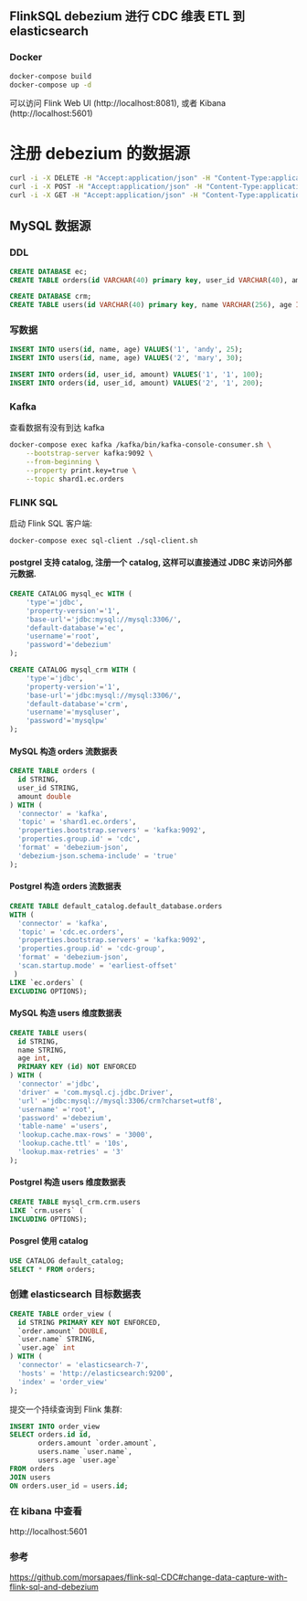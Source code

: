 ## FlinkSQL debezium 进行 CDC 维表 ETL 到 elasticsearch

### Docker

```bash
docker-compose build
docker-compose up -d
```

可以访问 Flink Web UI (http://localhost:8081), 或者 Kibana (http://localhost:5601)

# 注册 debezium 的数据源

```bash
curl -i -X DELETE -H "Accept:application/json" -H "Content-Type:application/json" http://localhost:8083/connectors/mysql-source-ec
curl -i -X POST -H "Accept:application/json" -H "Content-Type:application/json" http://localhost:8083/connectors/ -d @register-ec.json
curl -i -X GET -H "Accept:application/json" -H "Content-Type:application/json" http://localhost:8083/connectors
```

## MySQL 数据源

### DDL

```sql
CREATE DATABASE ec;
CREATE TABLE orders(id VARCHAR(40) primary key, user_id VARCHAR(40), amount decimal);

CREATE DATABASE crm;
CREATE TABLE users(id VARCHAR(40) primary key, name VARCHAR(256), age INT);
```

### 写数据

```sql
INSERT INTO users(id, name, age) VALUES('1', 'andy', 25);
INSERT INTO users(id, name, age) VALUES('2', 'mary', 30);

INSERT INTO orders(id, user_id, amount) VALUES('1', '1', 100);
INSERT INTO orders(id, user_id, amount) VALUES('2', '1', 200);
```

### Kafka

查看数据有没有到达 kafka

```bash
docker-compose exec kafka /kafka/bin/kafka-console-consumer.sh \
    --bootstrap-server kafka:9092 \
    --from-beginning \
    --property print.key=true \
    --topic shard1.ec.orders
```

### FLINK SQL

启动 Flink SQL 客户端:

```bash
docker-compose exec sql-client ./sql-client.sh
```

#### postgrel 支持 catalog, 注册一个 catalog, 这样可以直接通过 JDBC 来访问外部元数据.

```sql
CREATE CATALOG mysql_ec WITH (
    'type'='jdbc',
    'property-version'='1',
    'base-url'='jdbc:mysql://mysql:3306/',
    'default-database'='ec',
    'username'='root',
    'password'='debezium'
);

CREATE CATALOG mysql_crm WITH (
    'type'='jdbc',
    'property-version'='1',
    'base-url'='jdbc:mysql://mysql:3306/',
    'default-database'='crm',
    'username'='mysqluser',
    'password'='mysqlpw'
);
```

#### MySQL 构造 orders 流数据表

```sql
CREATE TABLE orders (
  id STRING,
  user_id STRING,
  amount double
) WITH (
  'connector' = 'kafka',
  'topic' = 'shard1.ec.orders',
  'properties.bootstrap.servers' = 'kafka:9092',
  'properties.group.id' = 'cdc',
  'format' = 'debezium-json',
  'debezium-json.schema-include' = 'true'
);
```

#### Postgrel 构造 orders 流数据表

```sql
CREATE TABLE default_catalog.default_database.orders
WITH (
  'connector' = 'kafka',
  'topic' = 'cdc.ec.orders',
  'properties.bootstrap.servers' = 'kafka:9092',
  'properties.group.id' = 'cdc-group',
  'format' = 'debezium-json',
  'scan.startup.mode' = 'earliest-offset'
 )
LIKE `ec.orders` (
EXCLUDING OPTIONS);
```

#### MySQL 构造 users 维度数据表

```sql
CREATE TABLE users(
  id STRING,
  name STRING,
  age int,
  PRIMARY KEY (id) NOT ENFORCED
) WITH (
  'connector' ='jdbc',
  'driver' = 'com.mysql.cj.jdbc.Driver',
  'url' ='jdbc:mysql://mysql:3306/crm?charset=utf8',
  'username' ='root',
  'password' ='debezium',
  'table-name' ='users',
  'lookup.cache.max-rows' = '3000',
  'lookup.cache.ttl' = '10s',
  'lookup.max-retries' = '3'
);
```

#### Postgrel 构造 users 维度数据表

```sql
CREATE TABLE mysql_crm.crm.users
LIKE `crm.users` (
INCLUDING OPTIONS);
```

#### Posgrel 使用 catalog

```sql
USE CATALOG default_catalog;
SELECT * FROM orders;
```

### 创建 elasticsearch 目标数据表

```sql
CREATE TABLE order_view (
  id STRING PRIMARY KEY NOT ENFORCED,
  `order.amount` DOUBLE,
  `user.name` STRING,
  `user.age` int
) WITH (
  'connector' = 'elasticsearch-7',
  'hosts' = 'http://elasticsearch:9200',
  'index' = 'order_view'
);
```

提交一个持续查询到 Flink 集群:

```sql
INSERT INTO order_view
SELECT orders.id id,
       orders.amount `order.amount`,
       users.name `user.name`,
       users.age `user.age`
FROM orders
JOIN users
ON orders.user_id = users.id;
```

### 在 kibana 中查看

http://localhost:5601

### 参考

https://github.com/morsapaes/flink-sql-CDC#change-data-capture-with-flink-sql-and-debezium
